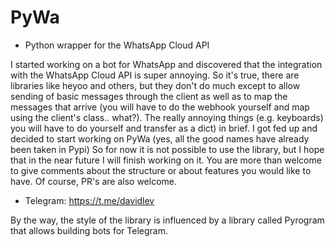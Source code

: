# PyWa
- Python wrapper for the WhatsApp Cloud API

I started working on a bot for WhatsApp and discovered that the integration with the WhatsApp Cloud API is super annoying.
So it's true, there are libraries like heyoo and others, but they don't do much except to allow sending of basic messages through the client as well as to map the messages that arrive (you will have to do the webhook yourself and map using the client's class.. what?). The really annoying things (e.g. keyboards) you will have to do yourself and transfer as a dict)
in brief. I got fed up and decided to start working on PyWa (yes, all the good names have already been taken in Pypi)
So for now it is not possible to use the library, but I hope that in the near future I will finish working on it.
You are more than welcome to give comments about the structure or about features you would like to have. Of course, PR's are also welcome.
- Telegram: https://t.me/davidlev

By the way, the style of the library is influenced by a library called Pyrogram that allows building bots for Telegram.